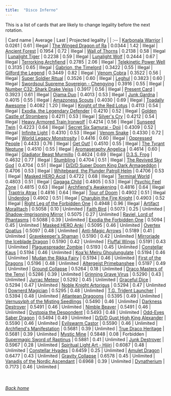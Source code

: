 ```yaml
---
title:  "Disco Inferno"
---
```


This is a list of cards that are likely to change legality before the next rotation.

| Card name | Average | Last | Projected legality |
| :-- |
[Karbonala Warrior](https://db.ygoprodeck.com/card/?search=Karbonala%20Warrior) | 0.0261 | 0.61 | Illegal |
[The Winged Dragon of Ra](https://db.ygoprodeck.com/card/?search=The%20Winged%20Dragon%20of%20Ra) | 0.0344 | 1.42 | Illegal |
[Ancient Forest](https://db.ygoprodeck.com/card/?search=Ancient%20Forest) | 0.1954 | 0.72 | Illegal |
[Wall of Thorns](https://db.ygoprodeck.com/card/?search=Wall%20of%20Thorns) | 0.2138 | 0.58 | Illegal |
[Lunalight Tiger](https://db.ygoprodeck.com/card/?search=Lunalight%20Tiger) | 0.2238 | 0.59 | Illegal |
[Lunalight Wolf](https://db.ygoprodeck.com/card/?search=Lunalight%20Wolf) | 0.2444 | 0.67 | Illegal |
[Terrorking Archfiend](https://db.ygoprodeck.com/card/?search=Terrorking%20Archfiend) | 0.2785 | 2.06 | Illegal |
[Telekinetic Power Well](https://db.ygoprodeck.com/card/?search=Telekinetic%20Power%20Well) | 0.3135 | 0.65 | Illegal |
[Gabrion, the Timelord](https://db.ygoprodeck.com/card/?search=Gabrion,%20the%20Timelord) | 0.3422 | 0.55 | Illegal |
[Gilford the Legend](https://db.ygoprodeck.com/card/?search=Gilford%20the%20Legend) | 0.3449 | 0.82 | Illegal |
[Venom Cobra](https://db.ygoprodeck.com/card/?search=Venom%20Cobra) | 0.3522 | 0.56 | Illegal |
[Super Soldier Ritual](https://db.ygoprodeck.com/card/?search=Super%20Soldier%20Ritual) | 0.3526 | 0.60 | Illegal |
[Leghul](https://db.ygoprodeck.com/card/?search=Leghul) | 0.3823 | 0.60 | Illegal |
[Swordsoul Supreme Sovereign - Chengying](https://db.ygoprodeck.com/card/?search=Swordsoul%20Supreme%20Sovereign%20-%20Chengying) | 0.3916 | 0.55 | Illegal |
[Number C32: Shark Drake Veiss](https://db.ygoprodeck.com/card/?search=Number%20C32:%20Shark%20Drake%20Veiss) | 0.3917 | 0.56 | Illegal |
[Present Card](https://db.ygoprodeck.com/card/?search=Present%20Card) | 0.3923 | 0.61 | Illegal |
[Ojama Duo](https://db.ygoprodeck.com/card/?search=Ojama%20Duo) | 0.4013 | 0.53 | Illegal |
[Junk Gardna](https://db.ygoprodeck.com/card/?search=Junk%20Gardna) | 0.4015 | 0.55 | Illegal |
[Amazoness Scouts](https://db.ygoprodeck.com/card/?search=Amazoness%20Scouts) | 0.4030 | 0.69 | Illegal |
[Toadally Awesome](https://db.ygoprodeck.com/card/?search=Toadally%20Awesome) | 0.4082 | 1.20 | Illegal |
[Knight of the Red Lotus](https://db.ygoprodeck.com/card/?search=Knight%20of%20the%20Red%20Lotus) | 0.4113 | 0.54 | Illegal |
[Exodia, the Legendary Defender](https://db.ygoprodeck.com/card/?search=Exodia,%20the%20Legendary%20Defender) | 0.4210 | 0.52 | Illegal |
[Golden Castle of Stromberg](https://db.ygoprodeck.com/card/?search=Golden%20Castle%20of%20Stromberg) | 0.4211 | 0.53 | Illegal |
[Silver's Cry](https://db.ygoprodeck.com/card/?search=Silver's%20Cry) | 0.4212 | 0.54 | Illegal |
[Heavy Armored Train Ironwolf](https://db.ygoprodeck.com/card/?search=Heavy%20Armored%20Train%20Ironwolf) | 0.4214 | 0.56 | Illegal |
[Sunseed Twin](https://db.ygoprodeck.com/card/?search=Sunseed%20Twin) | 0.4223 | 0.64 | Illegal |
[Secret Six Samurai - Doji](https://db.ygoprodeck.com/card/?search=Secret%20Six%20Samurai%20-%20Doji) | 0.4309 | 0.52 | Illegal |
[Infinite Light](https://db.ygoprodeck.com/card/?search=Infinite%20Light) | 0.4310 | 0.53 | Illegal |
[Venom Snake](https://db.ygoprodeck.com/card/?search=Venom%20Snake) | 0.4330 | 0.72 | Illegal |
[World Legacy Monstrosity](https://db.ygoprodeck.com/card/?search=World%20Legacy%20Monstrosity) | 0.4416 | 0.60 | Illegal |
[Oppressed People](https://db.ygoprodeck.com/card/?search=Oppressed%20People) | 0.4433 | 0.76 | Illegal |
[Get Out!](https://db.ygoprodeck.com/card/?search=Get%20Out!) | 0.4510 | 0.55 | Illegal |
[The Tyrant Neptune](https://db.ygoprodeck.com/card/?search=The%20Tyrant%20Neptune) | 0.4510 | 0.55 | Illegal |
[Aromaseraphy Angelica](https://db.ygoprodeck.com/card/?search=Aromaseraphy%20Angelica) | 0.4614 | 0.60 | Illegal |
[Gladiator Beast Murmillo](https://db.ygoprodeck.com/card/?search=Gladiator%20Beast%20Murmillo) | 0.4624 | 0.69 | Illegal |
[D.3.S. Frog](https://db.ygoprodeck.com/card/?search=D.3.S.%20Frog) | 0.4632 | 0.77 | Illegal |
[Stumbling](https://db.ygoprodeck.com/card/?search=Stumbling) | 0.4704 | 0.51 | Illegal |
[The Revived Sky God](https://db.ygoprodeck.com/card/?search=The%20Revived%20Sky%20God) | 0.4704 | 0.51 | Illegal |
[D/D/D Super Doom King Dark Armageddon](https://db.ygoprodeck.com/card/?search=D/D/D%20Super%20Doom%20King%20Dark%20Armageddon) | 0.4706 | 0.53 | Illegal |
[Whitebeard, the Plunder Patroll Helm](https://db.ygoprodeck.com/card/?search=Whitebeard,%20the%20Plunder%20Patroll%20Helm) | 0.4706 | 0.53 | Illegal |
[Masked HERO Acid](https://db.ygoprodeck.com/card/?search=Masked%20HERO%20Acid) | 0.4722 | 0.68 | Illegal |
[Terminal World](https://db.ygoprodeck.com/card/?search=Terminal%20World) | 0.4803 | 0.51 | Illegal |
[Gagaga Child](https://db.ygoprodeck.com/card/?search=Gagaga%20Child) | 0.4805 | 0.53 | Illegal |
[Psychic Feel Zone](https://db.ygoprodeck.com/card/?search=Psychic%20Feel%20Zone) | 0.4815 | 0.63 | Illegal |
[Archfiend's Awakening](https://db.ygoprodeck.com/card/?search=Archfiend's%20Awakening) | 0.4816 | 0.64 | Illegal |
[Traptrix Atrax](https://db.ygoprodeck.com/card/?search=Traptrix%20Atrax) | 0.4816 | 0.64 | Illegal |
[Tour of Doom](https://db.ygoprodeck.com/card/?search=Tour%20of%20Doom) | 0.4902 | 0.51 | Illegal |
[Underdog](https://db.ygoprodeck.com/card/?search=Underdog) | 0.4902 | 0.51 | Illegal |
[Charubin the Fire Knight](https://db.ygoprodeck.com/card/?search=Charubin%20the%20Fire%20Knight) | 0.4903 | 0.52 | Illegal |
[Right Leg of the Forbidden One](https://db.ygoprodeck.com/card/?search=Right%20Leg%20of%20the%20Forbidden%20One) | 0.4948 | 0.96 | Illegal |
[Artifact Moralltach](https://db.ygoprodeck.com/card/?search=Artifact%20Moralltach) | 0.5058 | 0.10 | Unlimited |
[Faith Bird](https://db.ygoprodeck.com/card/?search=Faith%20Bird) | 0.5073 | 0.25 | Unlimited |
[Shadow-Imprisoning Mirror](https://db.ygoprodeck.com/card/?search=Shadow-Imprisoning%20Mirror) | 0.5075 | 0.27 | Unlimited |
[Raviel, Lord of Phantasms](https://db.ygoprodeck.com/card/?search=Raviel,%20Lord%20of%20Phantasms) | 0.5088 | 0.39 | Unlimited |
[Exodia the Forbidden One](https://db.ygoprodeck.com/card/?search=Exodia%20the%20Forbidden%20One) | 0.5094 | 0.45 | Unlimited |
[Masked HERO Anki](https://db.ygoprodeck.com/card/?search=Masked%20HERO%20Anki) | 0.5095 | 0.46 | Unlimited |
[Overtex Qoatlus](https://db.ygoprodeck.com/card/?search=Overtex%20Qoatlus) | 0.5097 | 0.48 | Unlimited |
[Anti-Magic Arrows](https://db.ygoprodeck.com/card/?search=Anti-Magic%20Arrows) | 0.5189 | 0.41 | Unlimited |
[Gravekeeper's Shaman](https://db.ygoprodeck.com/card/?search=Gravekeeper's%20Shaman) | 0.5190 | 0.42 | Unlimited |
[Mirrorjade the Iceblade Dragon](https://db.ygoprodeck.com/card/?search=Mirrorjade%20the%20Iceblade%20Dragon) | 0.5190 | 0.42 | Unlimited |
[Fluffal Wings](https://db.ygoprodeck.com/card/?search=Fluffal%20Wings) | 0.5191 | 0.43 | Unlimited |
[Plaguespreader Zombie](https://db.ygoprodeck.com/card/?search=Plaguespreader%20Zombie) | 0.5193 | 0.45 | Unlimited |
[Constellar Kaus](https://db.ygoprodeck.com/card/?search=Constellar%20Kaus) | 0.5194 | 0.46 | Unlimited |
[Koa'ki Meiru Ghoulungulate](https://db.ygoprodeck.com/card/?search=Koa'ki%20Meiru%20Ghoulungulate) | 0.5194 | 0.46 | Unlimited |
[Mudan the Rikka Fairy](https://db.ygoprodeck.com/card/?search=Mudan%20the%20Rikka%20Fairy) | 0.5194 | 0.46 | Unlimited |
[First of the Dragons](https://db.ygoprodeck.com/card/?search=First%20of%20the%20Dragons) | 0.5196 | 0.48 | Unlimited |
[Altergeist Primebanshee](https://db.ygoprodeck.com/card/?search=Altergeist%20Primebanshee) | 0.5197 | 0.49 | Unlimited |
[Ground Collapse](https://db.ygoprodeck.com/card/?search=Ground%20Collapse) | 0.5264 | 0.18 | Unlimited |
[Draco Masters of the Tenyi](https://db.ygoprodeck.com/card/?search=Draco%20Masters%20of%20the%20Tenyi) | 0.5286 | 0.39 | Unlimited |
[Grinning Grave Virus](https://db.ygoprodeck.com/card/?search=Grinning%20Grave%20Virus) | 0.5290 | 0.43 | Unlimited |
[Jurrac Meteor](https://db.ygoprodeck.com/card/?search=Jurrac%20Meteor) | 0.5292 | 0.45 | Unlimited |
[Graceful Dice](https://db.ygoprodeck.com/card/?search=Graceful%20Dice) | 0.5294 | 0.47 | Unlimited |
[Noble Knight Artorigus](https://db.ygoprodeck.com/card/?search=Noble%20Knight%20Artorigus) | 0.5294 | 0.47 | Unlimited |
[Downerd Magician](https://db.ygoprodeck.com/card/?search=Downerd%20Magician) | 0.5295 | 0.48 | Unlimited |
[T.G. Trident Launcher](https://db.ygoprodeck.com/card/?search=T.G.%20Trident%20Launcher) | 0.5394 | 0.48 | Unlimited |
[Atlantean Dragoons](https://db.ygoprodeck.com/card/?search=Atlantean%20Dragoons) | 0.5395 | 0.49 | Unlimited |
[Vernusylph of the Misting Seedlings](https://db.ygoprodeck.com/card/?search=Vernusylph%20of%20the%20Misting%20Seedlings) | 0.5490 | 0.46 | Unlimited |
[Darkness Destroyer](https://db.ygoprodeck.com/card/?search=Darkness%20Destroyer) | 0.5491 | 0.46 | Unlimited |
[Nimble Beaver](https://db.ygoprodeck.com/card/?search=Nimble%20Beaver) | 0.5491 | 0.46 | Unlimited |
[Dystopia the Despondent](https://db.ygoprodeck.com/card/?search=Dystopia%20the%20Despondent) | 0.5493 | 0.48 | Unlimited |
[Odd-Eyes Saber Dragon](https://db.ygoprodeck.com/card/?search=Odd-Eyes%20Saber%20Dragon) | 0.5494 | 0.49 | Unlimited |
[D/D/D Gust High King Alexander](https://db.ygoprodeck.com/card/?search=D/D/D%20Gust%20High%20King%20Alexander) | 0.5590 | 0.46 | Unlimited |
[Evilswarm Castor](https://db.ygoprodeck.com/card/?search=Evilswarm%20Castor) | 0.5590 | 0.46 | Unlimited |
[Archfiend's Manifestation](https://db.ygoprodeck.com/card/?search=Archfiend's%20Manifestation) | 0.5681 | 0.39 | Unlimited |
[True Draco Heritage](https://db.ygoprodeck.com/card/?search=True%20Draco%20Heritage) | 0.5681 | 0.39 | Unlimited |
[Mystic Mine](https://db.ygoprodeck.com/card/?search=Mystic%20Mine) | 0.5848 | 0.08 | Forbidden |
[Supermagic Sword of Raptinus](https://db.ygoprodeck.com/card/?search=Supermagic%20Sword%20of%20Raptinus) | 0.5881 | 0.41 | Unlimited |
[Junk Destroyer](https://db.ygoprodeck.com/card/?search=Junk%20Destroyer) | 0.5967 | 0.28 | Unlimited |
[Spiritual Light Art - Hijiri](https://db.ygoprodeck.com/card/?search=Spiritual%20Light%20Art%20-%20Hijiri) | 0.6087 | 0.48 | Unlimited |
[Constellar Hyades](https://db.ygoprodeck.com/card/?search=Constellar%20Hyades) | 0.6459 | 0.25 | Unlimited |
[Amulet Dragon](https://db.ygoprodeck.com/card/?search=Amulet%20Dragon) | 0.6477 | 0.43 | Unlimited |
[Gravity Collapse](https://db.ygoprodeck.com/card/?search=Gravity%20Collapse) | 0.6578 | 0.45 | Unlimited |
[Vanadis of the Nordic Ascendant](https://db.ygoprodeck.com/card/?search=Vanadis%20of%20the%20Nordic%20Ascendant) | 0.6968 | 0.39 | Unlimited |
[Dynatherium](https://db.ygoprodeck.com/card/?search=Dynatherium) | 0.7173 | 0.46 | Unlimited |

<br>

###### [Back home](index)